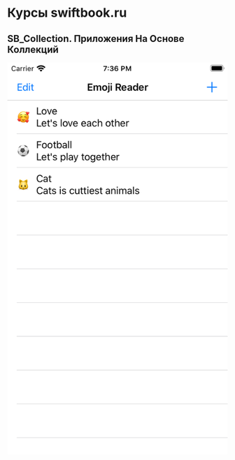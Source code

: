 # Курсы swiftbook.ru

## SB_Collection. Приложения На Основе Коллекций
![Альтернативный текст](https://github.com/MikhailDM/SwiftBook_Projects/blob/master/SB_Collection/_Screenshots/EmojiReader/Simulator%20Screen%20Shot%20-%20iPhone%20SE%20(2nd%20generation)%20-%202020-05-04%20at%2019.36.46.png)
